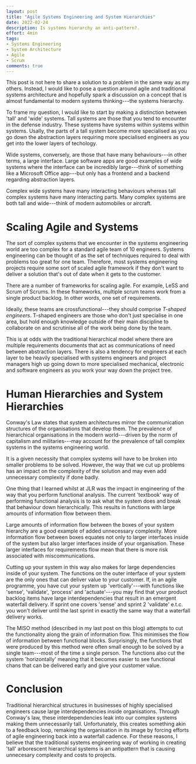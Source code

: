 ```yaml
---
layout: post
title: "Agile Systems Engineering and System Hierarchies"
date: 2022-02-24
description: Is systems hierarchy an anti-pattern?.
effort: 4min
tags:
- Systems Engineering
- System Architecture
- Agile
- Scrum
comments: true
---
```


This post is not here to share a solution to a problem in the same way as my others. Instead, I would like to pose a question around agile and traditional systems architecture and hopefully spark a discussion on a concept that is almost fundamental to modern systems thinking---the systems hierarchy.

<!-- more -->

To frame my question, I would like to start by making a distinction between 'tall' and 'wide' systems. Tall systems are those that you tend to encounter in the defense industry. These systems have systems within systems within systems. Usally, the parts of a tall system become more specialised as you go down the abstraction layers requiring more specialised engineers as you get into the lower layers of techology.

Wide systems, conversely, are those that have many behaviours---in other terms, a large interface. Large software apps are good examples of wide systems where the interface can be incredibly large---think of something like a Microsoft Office app---but only has a frontend and a backend regarding abstraction layers.

Complex wide systems have many interacting behaviours whereas tall complex systems have many interacting parts. Many complex systems are both tall and wide---think of modern automobiles or aircraft.

Scaling Agile and Systems
=========================

The sort of complex systems that we encounter in the systems engineering world are too complex for a standard agile team of 10 engineers. Systems engineering can be thought of as the set of techniques required to deal with problems too great for one team. Therefore, most systems engineering projects require some sort of scaled agile framework if they don't want to deliver a solution that's out of date when it gets to the customer.

There are a number of frameworks for scaling agile. For example, LeSS and Scrum of Scrums. In these frameworks, multiple scrum teams work from a single product backlog. In other words, one set of requirements.

Ideally, these teams are crossfunctional---they should comprise *T-shaped engineers*. T-shaped engineers are those who don't just specialise in one area, but hold enough knowledge outside of their main discipline to collaborate on and scrutinise all of the work being done by the team.  

This is at odds with the traditional hierarchical model where there are multiple requirements documents that act as communications of need between abstraction layers. There is also a tendency for engineers at each layer to be heavily specialised with systems engineers and project managers high up going down to more specialised mechanical, electronic and software engineers as you work your way down the project tree.

Human Hierarchies and System Hierarchies
========================================

Conway's Law states that system architectures mirror the communication structures of the organisations that develop them. The prevalence of hierarchical organisations in the modern world---driven by the norm of capitalism and militaries---may account for the prevalence of tall complex systems in the systems engineering world.

It is a given necessity that complex systems will have to be broken into smaller problems to be solved. However, the way that we cut up problems has an impact on the complexity of the solution and may even add unnecessary complexity if done badly.

One thing that I learned whilst at JLR was the impact in engineering of the way that you perform functional analysis. The current 'textbook' way of performing functional analysis is to ask what the system does and break that behaviour down hierarchically. This results in functions with large amounts of information flow between them.

Large amounts of information flow between the boxes of your system hierarchy are a good example of added unnecessary complexity. More information flow between boxes equates not only to larger interfaces inside of the system but also larger interfaces inside of your organisation. These larger interfaces for requirements flow mean that there is more risk associated with miscommunications.

Cutting up your system in this way also makes for large dependencies inside of your system. The functions on the outer interface of your system are the only ones that can deliver value to your customer. If, in an agile programme, you have cut your system up 'vertically'---with functions like 'sense', 'validate', 'process' and 'actuate'---you may find that your product backlog items have large interdependencies that result in an emergent waterfall delivery. If sprint one covers 'sense' and sprint 2 'validate' e.t.c. you won't deliver until the last sprint in exactly the same way that a waterfall delivery works.

The MISO method (described in my last post on this blog) attempts to cut the functionality along the grain of information flow. This minimises the flow of information between functional blocks. Surprisingly, the functions that were produced by this method were often small enough to be solved by a single team---most of the time a single person. The functions also cut the system 'horizontally' meaning that it becomes easier to see functional chans that can be delivered early and give your customer value.

Conclusion
==========

Traditional hierarchical structures in businesses of highly specialised engineers cause large interdependencies inside organisations. Through Conway's law, these interdependencies leak into our complex systems making them unnecessarily tall. Unfortunately, this creates something akin to a feedback loop, remaking the organisation in its image by forcing efforts of agile engineering back into a waterfall cadence. For these reasons, I believe that the traditional systems engineering way of working in creating 'tall' arborescent hierarchical systems is an antipattern that is causing unnecesary complexity and costs to projects.